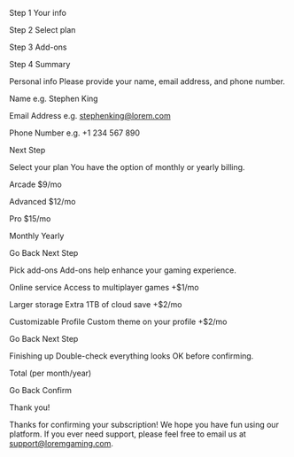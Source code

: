 <!-- Sidebar start -->

Step 1
Your info

Step 2
Select plan

Step 3
Add-ons

Step 4
Summary

<!-- Sidebar end -->

<!-- Step 1 start -->

Personal info
Please provide your name, email address, and phone number.

Name
e.g. Stephen King

Email Address
e.g. stephenking@lorem.com

Phone Number
e.g. +1 234 567 890

Next Step

<!-- Step 1 end -->

<!-- Step 2 start -->

Select your plan
You have the option of monthly or yearly billing.

Arcade
$9/mo

Advanced
$12/mo

Pro
$15/mo

Monthly
Yearly

Go Back
Next Step

<!-- Step 2 end -->

<!-- Step 3 start -->

Pick add-ons
Add-ons help enhance your gaming experience.

Online service
Access to multiplayer games
+$1/mo

Larger storage
Extra 1TB of cloud save
+$2/mo

Customizable Profile
Custom theme on your profile
+$2/mo

Go Back
Next Step

<!-- Step 3 end -->

<!-- Step 4 start -->

Finishing up
Double-check everything looks OK before confirming.

<!-- Dynamically add subscription and add-on selections here -->

Total (per month/year)

Go Back
Confirm

<!-- Step 4 end -->

<!-- Step 5 start -->

Thank you!

Thanks for confirming your subscription! We hope you have fun
using our platform. If you ever need support, please feel free
to email us at support@loremgaming.com.